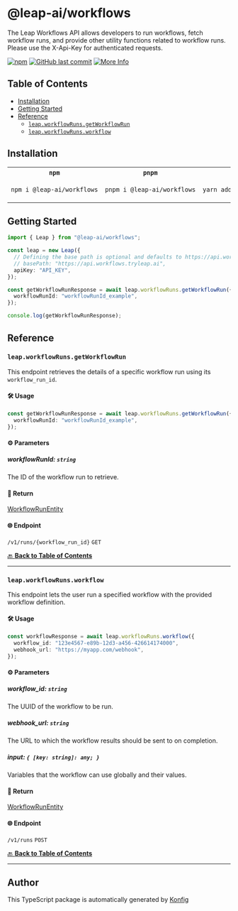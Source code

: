 # @leap-ai/workflows<a id="leap-aiworkflows"></a>

The Leap Workflows API allows developers to run workflows, fetch workflow runs, and provide other utility functions related to workflow runs. Please use the X-Api-Key for authenticated requests.

[![npm](https://img.shields.io/badge/npm-v1.0.0-blue)](https://www.npmjs.com/package/@leap-ai/workflows/v/1.0.0)
[![GitHub last commit](https://img.shields.io/github/last-commit/leap-ai/workflows-sdks/tree/main/sdks/typescript.svg)](https://github.com/leap-ai/workflows-sdks/tree/main/sdks/typescript/commits)
[![More Info](https://img.shields.io/badge/More%20Info-Click%20Here-orange)](https://tryleap.ai/)

## Table of Contents<a id="table-of-contents"></a>

<!-- toc -->

- [Installation](#installation)
- [Getting Started](#getting-started)
- [Reference](#reference)
  * [`leap.workflowRuns.getWorkflowRun`](#leapworkflowrunsgetworkflowrun)
  * [`leap.workflowRuns.workflow`](#leapworkflowrunsworkflow)

<!-- tocstop -->

## Installation<a id="installation"></a>

<table>
<tr>
<th width="292px"><code>npm</code></th>
<th width="293px"><code>pnpm</code></th>
<th width="292px"><code>yarn</code></th>
</tr>
<tr>
<td>

```bash
npm i @leap-ai/workflows
```

</td>
<td>

```bash
pnpm i @leap-ai/workflows
```

</td>
<td>

```bash
yarn add @leap-ai/workflows
```

</td>
</tr>
</table>

## Getting Started<a id="getting-started"></a>

```typescript
import { Leap } from "@leap-ai/workflows";

const leap = new Leap({
  // Defining the base path is optional and defaults to https://api.workflows.tryleap.ai
  // basePath: "https://api.workflows.tryleap.ai",
  apiKey: "API_KEY",
});

const getWorkflowRunResponse = await leap.workflowRuns.getWorkflowRun({
  workflowRunId: "workflowRunId_example",
});

console.log(getWorkflowRunResponse);
```

## Reference<a id="reference"></a>


### `leap.workflowRuns.getWorkflowRun`<a id="leapworkflowrunsgetworkflowrun"></a>

This endpoint retrieves the details of a specific workflow run using its `workflow_run_id`.

#### 🛠️ Usage<a id="🛠️-usage"></a>

```typescript
const getWorkflowRunResponse = await leap.workflowRuns.getWorkflowRun({
  workflowRunId: "workflowRunId_example",
});
```

#### ⚙️ Parameters<a id="⚙️-parameters"></a>

##### workflowRunId: `string`<a id="workflowrunid-string"></a>

The ID of the workflow run to retrieve.

#### 🔄 Return<a id="🔄-return"></a>

[WorkflowRunEntity](./models/workflow-run-entity.ts)

#### 🌐 Endpoint<a id="🌐-endpoint"></a>

`/v1/runs/{workflow_run_id}` `GET`

[🔙 **Back to Table of Contents**](#table-of-contents)

---


### `leap.workflowRuns.workflow`<a id="leapworkflowrunsworkflow"></a>

This endpoint lets the user run a specified workflow with the provided workflow definition.

#### 🛠️ Usage<a id="🛠️-usage"></a>

```typescript
const workflowResponse = await leap.workflowRuns.workflow({
  workflow_id: "123e4567-e89b-12d3-a456-426614174000",
  webhook_url: "https://myapp.com/webhook",
});
```

#### ⚙️ Parameters<a id="⚙️-parameters"></a>

##### workflow_id: `string`<a id="workflow_id-string"></a>

The UUID of the workflow to be run.

##### webhook_url: `string`<a id="webhook_url-string"></a>

The URL to which the workflow results should be sent to on completion.

##### input: `{ [key: string]: any; }`<a id="input--key-string-any-"></a>

Variables that the workflow can use globally and their values.

#### 🔄 Return<a id="🔄-return"></a>

[WorkflowRunEntity](./models/workflow-run-entity.ts)

#### 🌐 Endpoint<a id="🌐-endpoint"></a>

`/v1/runs` `POST`

[🔙 **Back to Table of Contents**](#table-of-contents)

---


## Author<a id="author"></a>
This TypeScript package is automatically generated by [Konfig](https://konfigthis.com)
